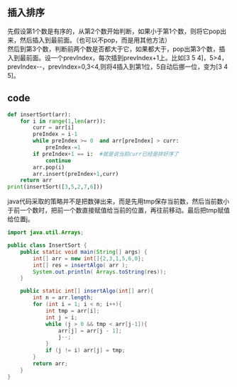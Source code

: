 ## 插入排序
先假设第1个数是有序的，从第2个数开始判断，如果小于第1个数，则将它pop出来，然后插入到最前面。（也可以不pop，而是用其他方法）<br/>
然后到第3个数，判断前两个数是否都大于它，如果都大于，pop出第3个数，插入到最前面。设一个prevIndex，每次插到prevIndex+1上。比如[3 5 4]，5>4，prevIndex--，prevIndex=0,3<4,则将4插入到第1位，5自动后挪一位，变为[3 4 5]。

## code
```Python
def insertSort(arr):
	for i in range(1,len(arr)):
		curr = arr[i]
		preIndex = i-1
		while preIndex >= 0  and arr[preIndex] > curr:
			preIndex-=1
		if preIndex+1 == i:  #就是说当前curr已经是排好序了
			continue
		arr.pop(i)
		arr.insert(preIndex+1,curr)
	return arr
print(insertSort([3,5,2,7,6]))
```
java代码采取的策略并不是把数弹出来，而是先用tmp保存当前数，然后当前数小于前一个数时，把前一个数直接赋值给当前的位置，再往前移动。最后把tmp赋值给位置j。
```java
import java.util.Arrays;

public class InsertSort {
    public static void main(String[] args) {
        int[] arr = new int[]{2,3,1,5,6,0};
        int[] res = insertAlgo( arr );
        System.out.println( Arrays.toString(res));
    }

    public static int[] insertAlgo(int[] arr){
        int n = arr.length;
        for (int i = 1; i < n; i++){
            int tmp = arr[i];
            int j = i;
            while (j > 0 && tmp < arr[j-1]){
                arr[j] = arr[j - 1];
                j--;
            }
            if (j != i) arr[j] = tmp;
        }
        return arr;
    }
}

```